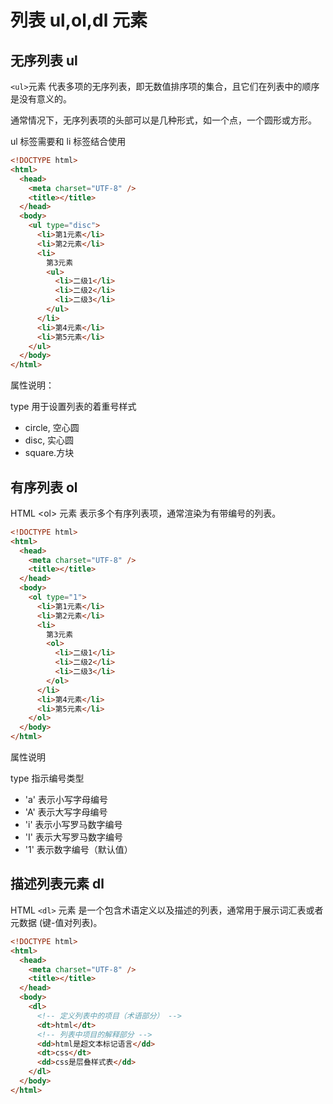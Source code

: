 # 列表 ul,ol,dl 元素

## 无序列表 ul

`<ul>`元素 代表多项的无序列表，即无数值排序项的集合，且它们在列表中的顺序是没有意义的。

通常情况下，无序列表项的头部可以是几种形式，如一个点，一个圆形或方形。

ul 标签需要和 li 标签结合使用

```html
<!DOCTYPE html>
<html>
  <head>
    <meta charset="UTF-8" />
    <title></title>
  </head>
  <body>
    <ul type="disc">
      <li>第1元素</li>
      <li>第2元素</li>
      <li>
        第3元素
        <ul>
          <li>二级1</li>
          <li>二级2</li>
          <li>二级3</li>
        </ul>
      </li>
      <li>第4元素</li>
      <li>第5元素</li>
    </ul>
  </body>
</html>
```
属性说明： 

type 用于设置列表的着重号样式 
- circle, 空心圆 
- disc, 实心圆 
- square.方块

## 有序列表 ol

HTML &lt;ol&gt; 元素 表示多个有序列表项，通常渲染为有带编号的列表。

```html
<!DOCTYPE html>
<html>
  <head>
    <meta charset="UTF-8" />
    <title></title>
  </head>
  <body>
    <ol type="1">
      <li>第1元素</li>
      <li>第2元素</li>
      <li>
        第3元素
        <ol>
          <li>二级1</li>
          <li>二级2</li>
          <li>二级3</li>
        </ol>
      </li>
      <li>第4元素</li>
      <li>第5元素</li>
    </ol>
  </body>
</html>
```

属性说明 

type 指示编号类型 
- 'a' 表示小写字母编号 
- 'A' 表示大写字母编号
- 'i' 表示小写罗马数字编号 
- 'I' 表示大写罗马数字编号 
- '1' 表示数字编号（默认值）


## 描述列表元素 dl

HTML `<dl>` 元素 是一个包含术语定义以及描述的列表，通常用于展示词汇表或者元数据 (键-值对列表)。

```html
<!DOCTYPE html>
<html>
  <head>
    <meta charset="UTF-8" />
    <title></title>
  </head>
  <body>
    <dl>
      <!-- 定义列表中的项目（术语部分） -->
      <dt>html</dt>
      <!-- 列表中项目的解释部分 -->
      <dd>html是超文本标记语言</dd>
      <dt>css</dt>
      <dd>css是层叠样式表</dd>
    </dl>
  </body>
</html>
```